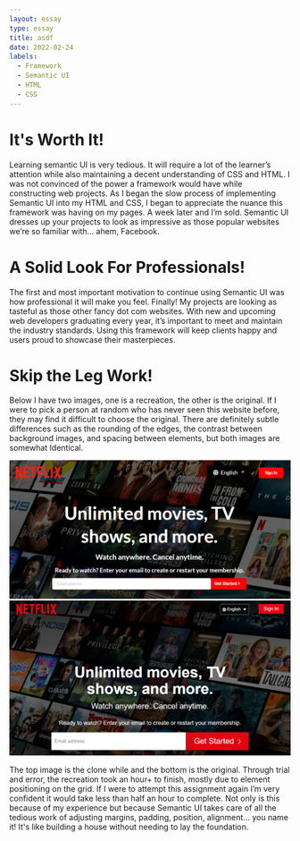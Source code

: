 ```yaml
---
layout: essay
type: essay
title: asdf
date: 2022-02-24
labels:
  - Framework
  - Semantic UI
  - HTML
  - CSS
---
```


# It's Worth It!

Learning semantic UI is very tedious. It will require a lot of the learner’s attention while also maintaining a decent understanding of CSS and HTML. I was not convinced of the power a framework would have while constructing web projects. As I began the slow process of implementing Semantic UI into my HTML and CSS, I began to appreciate the nuance this framework was having on my pages. A week later and I’m sold. Semantic UI dresses up your projects to look as impressive as those popular websites we’re so familiar with… ahem, Facebook.

# A Solid Look For Professionals!

The first and most important motivation to continue using Semantic UI was how professional it will make you feel. Finally! My projects are looking as tasteful as those other fancy dot com websites. With new and upcoming web developers graduating every year, it’s important to meet and maintain the industry standards. Using this framework will keep clients happy and users proud to showcase their masterpieces. 

# Skip the Leg Work!

Below I have two images, one is a recreation, the other is the original. If I were to pick a person at random who has never seen this website before, they may find it difficult to choose the original. There are definitely subtle differences such as the rounding of the edges, the contrast between background images, and spacing between elements, but both images are somewhat Identical.

  <img class="ui right large floated image" src="https://github.com/carakaki808/carakaki808.github.io/blob/master/images/NetflixClone.png?raw=true">
  
  
  <img class="ui right large floated image" src="https://github.com/carakaki808/carakaki808.github.io/blob/master/images/NetflixOrig.png?raw=true">

The top image is the clone while and the bottom is the original. Through trial and error, the recreation took an hour+ to finish, mostly due to element positioning on the grid. If I were to attempt this assignment again I’m very confident it would take less than half an hour to complete. Not only is this because of my experience but because Semantic UI takes care of all the tedious work of adjusting margins, padding, position, alignment... you name it! It's like building a house without needing to lay the foundation. 
